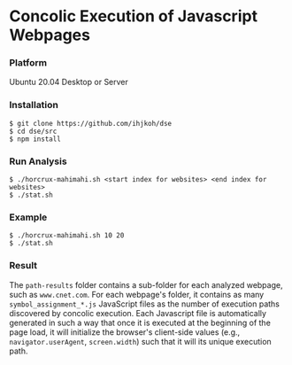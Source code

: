 # Concolic Execution of Javascript Webpages



### Platform
Ubuntu 20.04 Desktop or Server

### Installation
    $ git clone https://github.com/ihjkoh/dse
    $ cd dse/src
    $ npm install
    
### Run Analysis
    $ ./horcrux-mahimahi.sh <start index for websites> <end index for websites>
    $ ./stat.sh 
    
### Example
    $ ./horcrux-mahimahi.sh 10 20
    $ ./stat.sh 

### Result
The `path-results` folder contains a sub-folder for each analyzed webpage, such as `www.cnet.com`. For each webpage's folder, it contains as many `symbol_assignment_*.js` JavaScript files as the number of execution paths discovered by concolic execution. Each Javascript file is automatically generated in such a way that once it is executed at the beginning of the page load, it will initialize the browser's client-side values (e.g., `navigator.userAgent`, `screen.width`) such that it will its unique execution path. 

